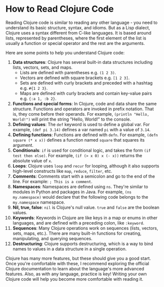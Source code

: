 # How to Read Clojure Code

Reading Clojure code is similar to reading any other language - you need to understand its basic structure, syntax, and idioms. But as a Lisp dialect, Clojure uses a syntax different from C-like languages. It is based around lists, represented by parentheses, where the first element of the list is usually a function or special operator and the rest are the arguments.

Here are some points to help you understand Clojure code:

1. **Data structures**: Clojure has several built-in data structures including lists, vectors, sets, and maps.
   - Lists are defined with parentheses e.g. `(1 2 3)`.
   - Vectors are defined with square brackets e.g. `[1 2 3]`.
   - Sets are defined with curly brackets and preceded with a hashtag e.g. `#{1 2 3}`.
   - Maps are defined with curly brackets and contain key-value pairs e.g. `{:a 1, :b 2}`.
2. **Functions and special forms**: In Clojure, code and data share the same structure. Functions and operators are invoked in prefix notation. That is, they come before their operands. For example, `(println "Hello, World!")` will print the string "Hello, World!" to the console.
3. **Defining values**: The `def` keyword is used to define a global var. For example, `(def pi 3.14)` defines a var named `pi` with a value of `3.14`.
4. **Defining functions**: Functions are defined with `defn`. For example, `(defn square (* x x))` defines a function named `square` that squares its argument.
5. **Conditionals**: `if` is used for conditional logic, and takes the form `(if test then else)`. For example, `(if (> x 0) x (- x))` returns the absolute value of `x`.
6. **Loops**: Clojure uses `loop` and `recur` for looping, although it also supports high-level constructs like `map`, `reduce`, `filter`, etc.
7. **Comments**: Comments start with a semicolon and go to the end of the line. For example: `; This is a comment`.
8. **Namespaces**: Namespaces are defined using `ns`. They're similar to modules in Python and packages in Java. For example, `(ns my.namespace)` would declare that the following code belongs to the `my.namespace` namespace.
9. **Nil, true, false**: `nil` is Clojure's null value. `true` and `false` are the boolean values.
10. **Keywords**: Keywords in Clojure are like keys in a map or enums in other languages, and are defined with a preceding colon, like `:keyword`.
11. **Sequences**: Many Clojure operations work on sequences (lists, vectors, sets, maps, etc.). There are many built-in functions for creating, manipulating, and querying sequences.
12. **Destructuring**: Clojure supports destructuring, which is a way to bind names to values in a data structure in a single operation.

Clojure has many more features, but these should give you a good start. Once you're comfortable with these, I recommend exploring the official Clojure documentation to learn about the language's more advanced features. Also, as with any language, practice is key! Writing your own Clojure code will help you become more comfortable with reading it.
